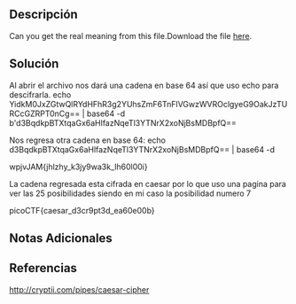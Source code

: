 ## Descripción 
Can you get the real meaning from this file.Download the file [here](https://artifacts.picoctf.net/c_titan/1/enc_flag).
## Solución
Al abrir el archivo nos dará una cadena en base 64 así que uso echo para descifrarla.
echo YidkM0JxZGtwQlRYdHFhR3g2YUhsZmF6TnFlVGwzWVROclgyeG9OakJzTURCcGZRPT0nCg== | base64 -d
b'd3BqdkpBTXtqaGx6aHlfazNqeTl3YTNrX2xoNjBsMDBpfQ==

Nos regresa otra cadena en base 64:
echo d3BqdkpBTXtqaGx6aHlfazNqeTl3YTNrX2xoNjBsMDBpfQ== | base64 -d

wpjvJAM{jhlzhy_k3jy9wa3k_lh60l00i}

La cadena regresada esta cifrada en caesar por lo que uso una pagina para ver las 25 posibilidades siendo en mi caso la posibilidad numero 7

picoCTF{caesar_d3cr9pt3d_ea60e00b}
## Notas Adicionales 
## Referencias

http://cryptii.com/pipes/caesar-cipher